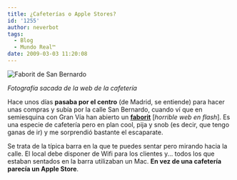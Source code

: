 ```yaml
---
title: ¿Cafeterías o Apple Stores?
id: '1255'
author: neverbot
tags:
  - Blog
  - Mundo Real™
date: 2009-03-03 11:20:08
---
```


![Faborit de San Bernardo](./faborit.png "Faborit de San Bernardo")

_Fotografía sacada de la web de la cafetería_

Hace unos días **pasaba por el centro** (de Madrid, se entiende) para hacer unas compras y subía por la calle San Bernardo, cuando ví que en semiesquina con Gran Vía han abierto un **[faborit](http://www.faborit.com)** \[_horrible web en flash_\]. Es una especie de cafetería pero en plan cool, pija y snob (es decir, que tengo ganas de ir) y me sorprendió bastante el escaparate.

Se trata de la típica barra en la que te puedes sentar pero mirando hacia la calle. El local debe disponer de Wifi para los clientes y... todos los que estaban sentados en la barra utilizaban un Mac. **En vez de una cafetería parecía un Apple Store**.